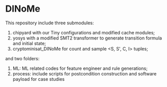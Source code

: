 # DINoMe
This repository include three submodules: 
1. chipyard with our Tiny configurations and modified cache modules;
2. yosys with a modified SMT2 transformer to generate transition formula and initial state;
3. cryptominisat_DINoMe for count and sample <S, S', C, I> tuples;

and two folders:
1. ML: ML related codes for feature engineer and rule generations;
2. process: include scripts for postcondition construction and software payload for case studies
